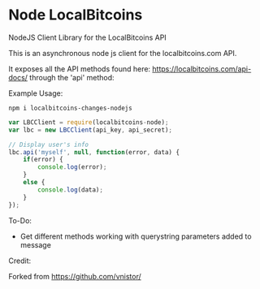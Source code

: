 Node LocalBitcoins
===========

NodeJS Client Library for the LocalBitcoins API

This is an asynchronous node js client for the localbitcoins.com API.

It exposes all the API methods found here: https://localbitcoins.com/api-docs/ through the 'api' method:

Example Usage:

`npm i localbitcoins-changes-nodejs`

```javascript
var LBCClient = require(localbitcoins-node);
var lbc = new LBCClient(api_key, api_secret);

// Display user's info
lbc.api('myself', null, function(error, data) {
    if(error) {
        console.log(error);
    }
    else {
        console.log(data);
    }
});

```

To-Do: 
- Get different methods working with querystring parameters added to message

Credit:

Forked from https://github.com/vnistor/
